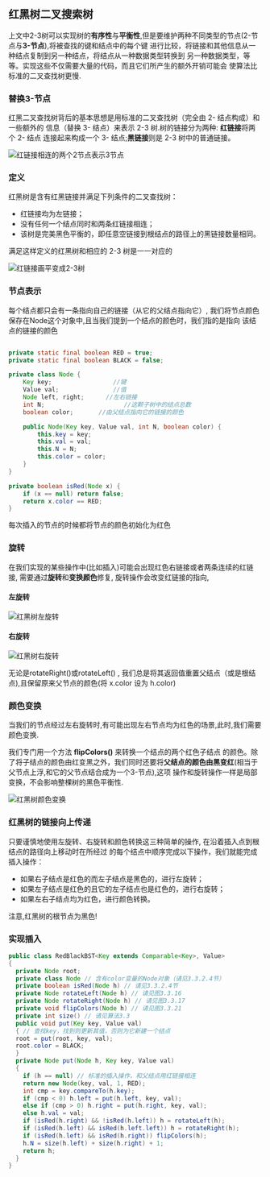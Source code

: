 ## 红黑树二叉搜索树

上文中2-3树可以实现树的**有序性**与**平衡性**,但是要维护两种不同类型的节点(2-节点与**3-节点**),将被查找的键和结点中的每个键
进行比较，将链接和其他信息从一种结点复制到另一种结点，将结点从一种数据类型转换到
另一种数据类型，等等。实现这些不仅需要大量的代码，而且它们所产生的额外开销可能会
使算法比标准的二叉查找树更慢.

### 替换3-节点

红黑二叉查找树背后的基本思想是用标准的二叉查找树（完全由 2- 结点构成）和一些额外的
信息（替换 3- 结点）来表示 2-3 树.树的链接分为两种: **红链接**将两个 2- 结点
连接起来构成一个 3- 结点;**黑链接**则是 2-3 树中的普通链接。 

![红链接相连的两个2节点表示3节点](assets/红链接相连的两个2节点表示3节点.png)

### 定义

红黑树是含有红黑链接并满足下列条件的二叉查找树：

- 红链接均为左链接；
- 没有任何一个结点同时和两条红链接相连；
- 该树是完美黑色平衡的，即任意空链接到根结点的路径上的黑链接数量相同。

满足这样定义的红黑树和相应的 2-3 树是一一对应的


![红链接画平变成2-3树](assets/红链接画平变成2-3树.png)


### 节点表示

每个结点都只会有一条指向自己的链接（从它的父结点指向它）, 我们将节点颜色保存在Node这个对象中,且当我们提到一个结点的颜色时，我们指的是指向
该结点的链接的颜色

```java

private static final boolean RED = true;
private static final boolean BLACK = false;

private class Node {
    Key key;                 //键
    Value val;               //值
    Node left, right;      //左右链接
    int N;                      //这颗子树中的结点总数
    boolean color;       //由父结点指向它的链接的颜色

    public Node(Key key, Value val, int N, boolean color) {
        this.key = key;
        this.val = val;
        this.N = N;
        this.color = color;
    } 
}

private boolean isRed(Node x) {
    if (x == null) return false;
    return x.color == RED;
}

```

每次插入的节点的时候都将节点的颜色初始化为红色

### 旋转

在我们实现的某些操作中(比如插入)可能会出现红色右链接或者两条连续的红链接,
需要通过**旋转**和**变换颜色**修复,
旋转操作会改变红链接的指向, 

#### 左旋转
![红黑树左旋转](assets/红黑树左旋转.png)

#### 右旋转
![红黑树右旋转](assets/红黑树右旋转.png)

无论是rotateRight()或rotateLeft() , 我们总是将其返回值重置父结点（或是根结点),且保留原来父节点的颜色(将 x.color 设为 h.color)

### 颜色变换

当我们的节点经过左右旋转时,有可能出现左右节点均为红色的场景,此时,我们需要颜色变换.

我们专门用一个方法 **flipColors()** 来转换一个结点的两个红色子结点
的颜色。除了将子结点的颜色由红变黑之外，我们同时还要将**父结点的颜色由黑变红**(相当于父节点上浮,和它的父节点结合成为一个3-节点),这项
操作和旋转操作一样是局部变换，不会影响整棵树的黑色平衡性.

![红黑树颜色变换](assets/红黑树颜色变换.png)



### 红黑树的链接向上传递

只要谨慎地使用左旋转、右旋转和颜色转换这三种简单的操作, 在沿着插入点到根结点的路径向上移动时在所经过
的每个结点中顺序完成以下操作，我们就能完成插入操作：

- 如果右子结点是红色的而左子结点是黑色的，进行左旋转；
- 如果左子结点是红色的且它的左子结点也是红色的，进行右旋转；
- 如果左右子结点均为红色，进行颜色转换。

注意,红黑树的根节点为黑色!

### 实现插入

```java
public class RedBlackBST<Key extends Comparable<Key>, Value>
{
  private Node root;
  private class Node // 含有color变量的Node对象（请见3.3.2.4节）
  private boolean isRed(Node h) // 请见3.3.2.4节
  private Node rotateLeft(Node h) // 请见图3.3.16
  private Node rotateRight(Node h) // 请见图3.3.17
  private void flipColors(Node h) // 请见图3.3.21
  private int size() // 请见算法3.3
  public void put(Key key, Value val)
  { // 查找key，找到则更新其值，否则为它新建一个结点
  root = put(root, key, val);
  root.color = BLACK;
  }
  private Node put(Node h, Key key, Value val)
  {
    if (h == null) // 标准的插入操作，和父结点用红链接相连
    return new Node(key, val, 1, RED);
    int cmp = key.compareTo(h.key);
    if (cmp < 0) h.left = put(h.left, key, val);
    else if (cmp > 0) h.right = put(h.right, key, val);
    else h.val = val;
    if (isRed(h.right) && !isRed(h.left)) h = rotateLeft(h);
    if (isRed(h.left) && isRed(h.left.left)) h = rotateRight(h);
    if (isRed(h.left) && isRed(h.right)) flipColors(h);
    h.N = size(h.left) + size(h.right) + 1;
    return h;
  }
}

```









